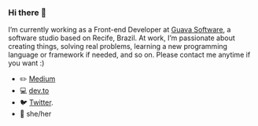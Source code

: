 ### Hi there :purple_heart:

I’m currently working as a Front-end Developer at [Guava Software](https://guava.software/), a software studio based on Recife, Brazil. At work, I’m passionate about creating things, solving real problems, learning a new programming language or framework if needed, and so on. Please contact me anytime if you want :)

- :pencil2: [Medium](https://medium.com/@paula_vaz)
- :computer: [dev.to](https://dev.to/pcosvaz)
- :bird: [Twitter](https://twitter.com/pcosv).
- :woman: she/her
